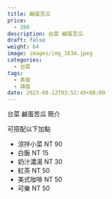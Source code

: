 ```yaml
---
title: 鹹蛋苦瓜
price:
  - 280
description: 台菜 鹹蛋苦瓜
draft: false
weight: 64
image: images/img_1634.jpeg
categories:
  - 台菜
tags:
  - 素食
  - 辣度
date: 2023-08-12T03:52:49+08:00
---
```


台菜 鹹蛋苦瓜 簡介

可搭配以下加點

- 涼拌小菜  NT 90
- 白飯 NT 15
- 奶汁濃湯 NT 30
- 紅茶  NT 50
- 美式咖啡 NT 50
- 可樂 NT 50
